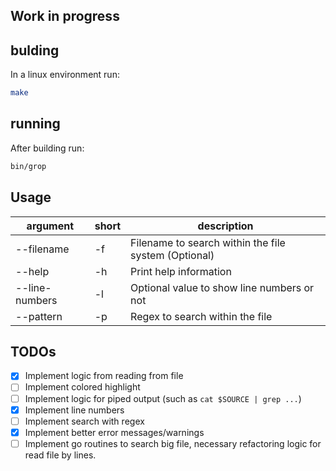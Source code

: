 ## Work in progress

## bulding

In a linux environment run:

```sh
make
```
## running

After building run:

```sh
bin/grop
```

## Usage

| argument       | short | description                                          |
| -------------- | ----- | ---------------------------------------------------- |
| --filename     | -f    | Filename to search within the file system (Optional) |
| --help         | -h    | Print help information                               |
| --line-numbers | -l    | Optional value to show line numbers or not           |
| --pattern      | -p    | Regex to search within the file                      |


## TODOs

- [x] Implement logic from reading from file
- [ ] Implement colored highlight
- [ ] Implement logic for piped output (such as `cat $SOURCE | grep ...`)
- [x] Implement line numbers
- [ ] Implement search with regex
- [x] Implement better error messages/warnings
- [ ] Implement go routines to search big file, necessary refactoring logic for read file by lines.

